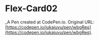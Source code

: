 # Flex-Card02
 _A Pen created at CodePen.io. Original URL: [https://codepen.io/jukajuvu/pen/wbgReq](https://codepen.io/jukajuvu/pen/wbgReq).

 